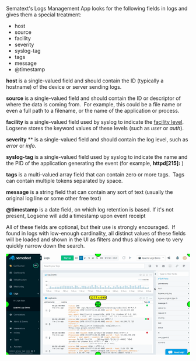 Sematext's Logs Management App looks for the following fields in logs and gives them a special
treatment:

  - host
  - source
  - facility
  - severity
  - syslog-tag
  - tags
  - message
  - @timestamp 

**host** is a single-valued field and should contain the ID (typically a
hostname) of the device or server sending logs.

**source** is a single-valued field and should contain the ID or
descriptor of where the data is coming from.  For example, this could be
a file name or even a full path to a filename, or the name of the
application or process.

**facility** is a single-valued field used by syslog to indicate the
[facility level](https://en.wikipedia.org/wiki/Syslog#Facility_levels).
Logsene stores the keyword values of these levels (such as *user* or
*auth*).

**severity** ** is a single-valued field and should contain the log
level, such as *error* or *info*.

**syslog-tag** is a single-valued field used by syslog to indicate the
name and the PID of the application generating the event (for example,
**httpd\[215\]:** )

**tags** is a multi-valued array field that can contain zero or more
tags.  Tags can contain multiple tokens separated by space.

**message** is a string field that can contain any sort of text (usually
the original log line or some other free text)

**@timestamp** is a date field, on which log retention is based. If it's
not present, Logsene will add a timestamp upon event receipt

All of these fields are optional, but their use is strongly encouraged.
 If found in logs with low-enough cardinality, all distinct values of
these fields will be loaded and shown in the UI as filters and thus
allowing one to very quickly narrow down the search.

<img alt="Logsene Special Fields" src="/docs/images/logs/logsene-special-fields.gif" title="Logsene Special Fields">
